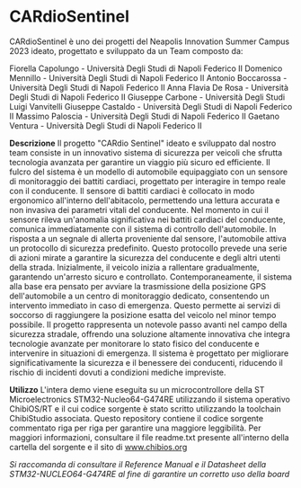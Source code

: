 # CARdioSentinel
CARdioSentinel è uno dei progetti del Neapolis Innovation Summer Campus 2023 ideato, progettato e sviluppato da un Team composto da:

Fiorella Capolungo - Università Degli Studi di Napoli Federico II
Domenico Mennillo - Università Degli Studi di Napoli Federico II
Antonio Boccarossa - Università Degli Studi di Napoli Federico II
Anna Flavia De Rosa - Università Degli Studi di Napoli Federico II
Giuseppe Carbone - Università Degli Studi Luigi Vanvitelli
Giuseppe Castaldo - Università Degli Studi di Napoli Federico II
Massimo Paloscia - Università Degli Studi di Napoli Federico II
Gaetano Ventura - Università Degli Studi di Napoli Federico II

__Descrizione__
Il progetto "CARdio Sentinel" ideato e sviluppato dal nostro team consiste in un innovativo sistema di sicurezza per veicoli che sfrutta tecnologia avanzata per garantire un viaggio più sicuro ed efficiente. Il fulcro del sistema è un modello di automobile equipaggiato con un sensore di monitoraggio dei battiti cardiaci, progettato per interagire in tempo reale con il conducente. Il sensore di battiti cardiaci è collocato in modo ergonomico all'interno dell'abitacolo, permettendo una lettura accurata e non invasiva dei parametri vitali del conducente. Nel momento in cui il sensore rileva un'anomalia significativa nei battiti cardiaci del conducente, comunica immediatamente con il sistema di controllo dell'automobile. In risposta a un segnale di allerta proveniente dal sensore, l'automobile attiva un protocollo di sicurezza predefinito. Questo protocollo prevede una serie di azioni mirate a garantire la sicurezza del conducente e degli altri utenti della strada. Inizialmente, il veicolo inizia a rallentare gradualmente, garantendo un'arresto sicuro e controllato.
Contemporaneamente, il sistema alla base era pensato per avviare la trasmissione della posizione GPS dell'automobile a un centro di monitoraggio dedicato, consentendo un intervento immediato in caso di emergenza. Questo permette ai servizi di soccorso di raggiungere la posizione esatta del veicolo nel minor tempo possibile.
Il progetto rappresenta un notevole passo avanti nel campo della sicurezza stradale, offrendo una soluzione altamente innovativa che integra tecnologie avanzate per monitorare lo stato fisico del conducente e intervenire in situazioni di emergenza. Il sistema è progettato per migliorare significativamente la sicurezza e il benessere dei conducenti, riducendo il rischio di incidenti dovuti a condizioni mediche impreviste.

__Utilizzo__
L'intera demo viene eseguita su un microcontrollore della ST Microelectronics STM32-Nucleo64-G474RE utilizzando il sistema operativo ChibiOS/RT e il cui codice sorgente è stato scritto utilizzando la toolchain ChibiStudio associata. Questo repository contiene il codice sorgente commentato riga per riga per garantire una maggiore leggibilità. Per maggiori informazioni, consultare il file readme.txt presente all'interno della cartella del sorgente e il sito di www.chibios.org

_Si raccomanda di consultare il Reference Manual e il Datasheet della STM32-NUCLEO64-G474RE al fine di garantire un corretto uso della board_

